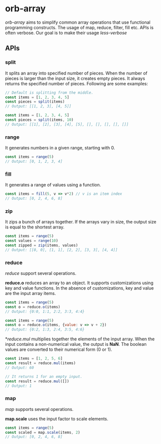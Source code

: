# orb-array
*orb-array* aims to simplify common array operations that use functional programming constructs. The usage of map, reduce, filter, fill etc. APIs is often verbose. Our goal is to make their usage *less-verbose*

## APIs
### split
It splits an array into specified number of pieces. When the number of pieces is larger than the input size, it creates empty pieces. It always returns the specified number of pieces. Following are some examples:
```js
// Default is splitting from the middle.
const items = [1, 2, 3, 4, 5]
const pieces = split(items)
// Output: [[1, 2, 3], [4, 5]]
```

```js
const items = [1, 2, 3, 4, 5]
const pieces = split(items, 10)
// Output: [[1], [2], [3], [4], [5], [], [], [], [], []]
```

### range
It generates numbers in a given range, starting with 0.
```js
const items = range(5)
// Output: [0, 1, 2, 3, 4]
```

### fill
It generates a range of values using a function.
```js
const items = fill(5, v => v*2) // v is an item index
// Output: [0, 2, 4, 6, 8]
```

### zip
It zips a bunch of arrays together. If the arrays vary in size, the output size is equal to the shortest array.
```js
const items = range(5)
const values = range(10)
const zipped = zip(items, values)
// Output: [[0, 0], [1, 1], [2, 2], [3, 3], [4, 4]]
```
### reduce
*reduce* support several operations.

**reduce.o** reduces an array to an object. It supports customizations using key and value functions. In the absence of customizations, key and value are the input array items.
```js
const items = range(5)
const o = reduce.o(items)
// Output: {0:0, 1:1, 2:2, 3:3, 4:4}
```
```js
const items = range(5)
const o = reduce.o(items, {value: v => v + 2})
// Output: {0:2, 1:3, 2:4, 3:5, 4:6}
```

**reduce.mul* multiplies together the elements of the input array. When the input contains a non-numerical value, the output is **NaN**. The boolean values are converted to their numerical form (0 or 1).
```js
const items = [1, 2, 5, 6]
const result = reduce.mul(items)
// Output: 60
```
```js
// It returns 1 for an empty input.
const result = reduce.mul([])
// Output: 1
```

### map
*map* supports several operations.

**map.scale** uses the input factor to scale elements.
```js
const items = range(5)
const scaled = map.scale(items, 2)
// Output: [0, 2, 4, 6, 8]
```
